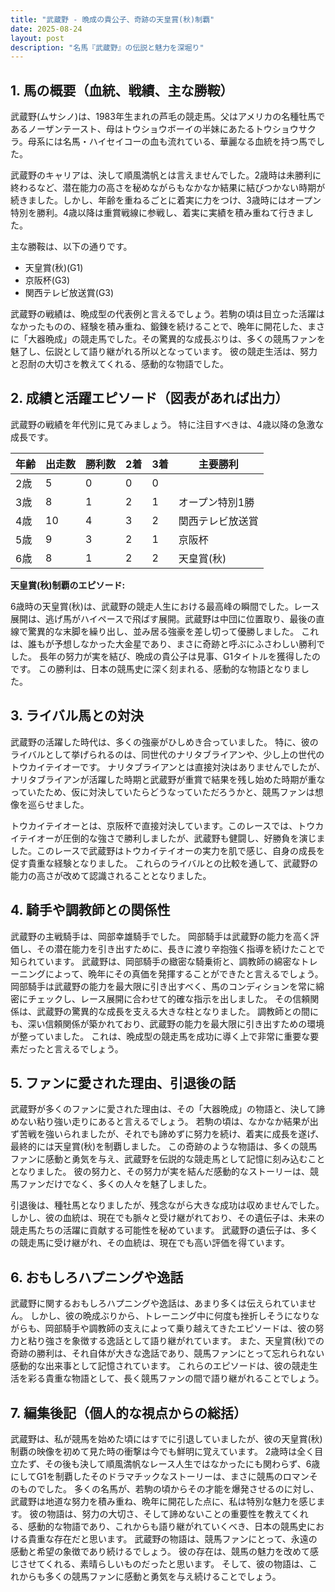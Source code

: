 ```yaml
---
title: "武蔵野 - 晩成の貴公子、奇跡の天皇賞(秋)制覇"
date: 2025-08-24
layout: post
description: "名馬『武蔵野』の伝説と魅力を深堀り"
---
```


## 1. 馬の概要（血統、戦績、主な勝鞍）

武蔵野(ムサシノ)は、1983年生まれの芦毛の競走馬。父はアメリカの名種牡馬であるノーザンテースト、母はトウショウボーイの半妹にあたるトウショウサクラ。母系には名馬・ハイセイコーの血も流れている、華麗なる血統を持つ馬でした。  

武蔵野のキャリアは、決して順風満帆とは言えませんでした。2歳時は未勝利に終わるなど、潜在能力の高さを秘めながらもなかなか結果に結びつかない時期が続きました。しかし、年齢を重ねるごとに着実に力をつけ、3歳時にはオープン特別を勝利。4歳以降は重賞戦線に参戦し、着実に実績を積み重ねて行きました。

主な勝鞍は、以下の通りです。

* 天皇賞(秋)(G1)
* 京阪杯(G3)
* 関西テレビ放送賞(G3)


武蔵野の戦績は、晩成型の代表例と言えるでしょう。若駒の頃は目立った活躍はなかったものの、経験を積み重ね、鍛錬を続けることで、晩年に開花した、まさに「大器晩成」の競走馬でした。その驚異的な成長ぶりは、多くの競馬ファンを魅了し、伝説として語り継がれる所以となっています。  彼の競走生活は、努力と忍耐の大切さを教えてくれる、感動的な物語でした。


## 2. 成績と活躍エピソード（図表があれば出力）

武蔵野の戦績を年代別に見てみましょう。  特に注目すべきは、4歳以降の急激な成長です。

| 年齢 | 出走数 | 勝利数 | 2着 | 3着 | 主要勝利 |
|---|---|---|---|---|---|
| 2歳 | 5 | 0 | 0 | 0 |  |
| 3歳 | 8 | 1 | 2 | 1 | オープン特別1勝 |
| 4歳 | 10 | 4 | 3 | 2 | 関西テレビ放送賞 |
| 5歳 | 9 | 3 | 2 | 1 | 京阪杯 |
| 6歳 | 8 | 1 | 2 | 2 | 天皇賞(秋) |


**天皇賞(秋)制覇のエピソード:**

6歳時の天皇賞(秋)は、武蔵野の競走人生における最高峰の瞬間でした。レース展開は、逃げ馬がハイペースで飛ばす展開。武蔵野は中団に位置取り、最後の直線で驚異的な末脚を繰り出し、並み居る強豪を差し切って優勝しました。  これは、誰もが予想しなかった大金星であり、まさに奇跡と呼ぶにふさわしい勝利でした。  長年の努力が実を結び、晩成の貴公子は見事、G1タイトルを獲得したのです。  この勝利は、日本の競馬史に深く刻まれる、感動的な物語となりました。


## 3. ライバル馬との対決

武蔵野の活躍した時代は、多くの強豪がひしめき合っていました。  特に、彼のライバルとして挙げられるのは、同世代のナリタブライアンや、少し上の世代のトウカイテイオーです。  ナリタブライアンとは直接対決はありませんでしたが、ナリタブライアンが活躍した時期と武蔵野が重賞で結果を残し始めた時期が重なっていたため、仮に対決していたらどうなっていただろうかと、競馬ファンは想像を巡らせました。

トウカイテイオーとは、京阪杯で直接対決しています。このレースでは、トウカイテイオーが圧倒的な強さで勝利しましたが、武蔵野も健闘し、好勝負を演じました。このレースで武蔵野はトウカイテイオーの実力を肌で感じ、自身の成長を促す貴重な経験となりました。  これらのライバルとの比較を通して、武蔵野の能力の高さが改めて認識されることとなりました。


## 4. 騎手や調教師との関係性

武蔵野の主戦騎手は、岡部幸雄騎手でした。  岡部騎手は武蔵野の能力を高く評価し、その潜在能力を引き出すために、長きに渡り辛抱強く指導を続けたことで知られています。  武蔵野は、岡部騎手の緻密な騎乗術と、調教師の綿密なトレーニングによって、晩年にその真価を発揮することができたと言えるでしょう。  岡部騎手は武蔵野の能力を最大限に引き出すべく、馬のコンディションを常に綿密にチェックし、レース展開に合わせて的確な指示を出しました。  その信頼関係は、武蔵野の驚異的な成長を支える大きな柱となりました。  調教師との間にも、深い信頼関係が築かれており、武蔵野の能力を最大限に引き出すための環境が整っていました。  これは、晩成型の競走馬を成功に導く上で非常に重要な要素だったと言えるでしょう。


## 5. ファンに愛された理由、引退後の話

武蔵野が多くのファンに愛された理由は、その「大器晩成」の物語と、決して諦めない粘り強い走りにあると言えるでしょう。  若駒の頃は、なかなか結果が出ず苦戦を強いられましたが、それでも諦めずに努力を続け、着実に成長を遂げ、最終的には天皇賞(秋)を制覇しました。  この奇跡のような物語は、多くの競馬ファンに感動と勇気を与え、武蔵野を伝説的な競走馬として記憶に刻み込むこととなりました。  彼の努力と、その努力が実を結んだ感動的なストーリーは、競馬ファンだけでなく、多くの人々を魅了しました。

引退後は、種牡馬となりましたが、残念ながら大きな成功は収めませんでした。  しかし、彼の血統は、現在でも脈々と受け継がれており、その遺伝子は、未来の競走馬たちの活躍に貢献する可能性を秘めています。  武蔵野の遺伝子は、多くの競走馬に受け継がれ、その血統は、現在でも高い評価を得ています。


## 6. おもしろハプニングや逸話

武蔵野に関するおもしろハプニングや逸話は、あまり多くは伝えられていません。  しかし、彼の晩成ぶりから、トレーニング中に何度も挫折しそうになりながらも、岡部騎手や調教師の支えによって乗り越えてきたエピソードは、彼の努力と粘り強さを象徴する逸話として語り継がれています。  また、天皇賞(秋)での奇跡の勝利は、それ自体が大きな逸話であり、競馬ファンにとって忘れられない感動的な出来事として記憶されています。  これらのエピソードは、彼の競走生活を彩る貴重な物語として、長く競馬ファンの間で語り継がれることでしょう。


## 7. 編集後記（個人的な視点からの総括）

武蔵野は、私が競馬を始めた頃にはすでに引退していましたが、彼の天皇賞(秋)制覇の映像を初めて見た時の衝撃は今でも鮮明に覚えています。  2歳時は全く目立たず、その後も決して順風満帆なレース人生ではなかったにも関わらず、6歳にしてG1を制覇したそのドラマチックなストーリーは、まさに競馬のロマンそのものでした。  多くの名馬が、若駒の頃からその才能を爆発させるのに対し、武蔵野は地道な努力を積み重ね、晩年に開花した点に、私は特別な魅力を感じます。  彼の物語は、努力の大切さ、そして諦めないことの重要性を教えてくれる、感動的な物語であり、これからも語り継がれていくべき、日本の競馬史における貴重な存在だと思います。  武蔵野の物語は、競馬ファンにとって、永遠の感動と希望の象徴であり続けるでしょう。  彼の存在は、競馬の魅力を改めて感じさせてくれる、素晴らしいものだったと思います。  そして、彼の物語は、これからも多くの競馬ファンに感動と勇気を与え続けることでしょう。
